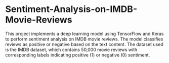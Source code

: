 # Sentiment-Analysis-on-IMDB-Movie-Reviews
This project implements a deep learning model using TensorFlow and Keras to perform sentiment analysis on IMDB movie reviews. The model classifies reviews as positive or negative based on the text content. The dataset used is the IMDB dataset, which contains 50,000 movie reviews with corresponding labels indicating positive (1) or negative (0) sentiment.
